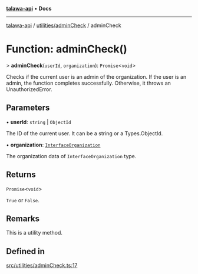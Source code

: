 [**talawa-api**](../../../README.md) • **Docs**

***

[talawa-api](../../../modules.md) / [utilities/adminCheck](../README.md) / adminCheck

# Function: adminCheck()

\> **adminCheck**(`userId`, `organization`): `Promise`\<`void`\>

Checks if the current user is an admin of the organization.
If the user is an admin, the function completes successfully. Otherwise, it throws an UnauthorizedError.

## Parameters

• **userId**: `string` \| `ObjectId`

The ID of the current user. It can be a string or a Types.ObjectId.

• **organization**: [`InterfaceOrganization`](../../../models/Organization/interfaces/InterfaceOrganization.md)

The organization data of `InterfaceOrganization` type.

## Returns

`Promise`\<`void`\>

`True` or `False`.

## Remarks

This is a utility method.

## Defined in

[src/utilities/adminCheck.ts:17](https://github.com/PalisadoesFoundation/talawa-api/blob/fb5076f344cd74d4e51c692cbc70fc337bf1ac39/src/utilities/adminCheck.ts#L17)
